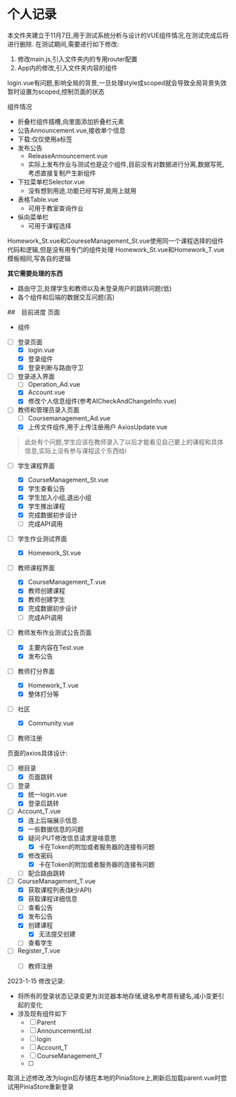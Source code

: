 # 个人记录

本文件夹建立于11月7日,用于测试系统分析与设计的VUE组件情况,在测试完成后将进行删除.
在测试期间,需要进行如下修改:
1. 修改main.js,引入文件夹内的专用router配置
2. App内的修改,引入文件夹内容的组件


login.vue有问题,影响全局的背景,一旦处理style成scoped就会导致全局背景失效
暂时设置为scoped,控制页面的状态


组件情况
- 折叠栏组件插槽,向里面添加折叠栏元素
- 公告Announcement.vue,接收单个信息
- 下载:仅仅使用a标签
- 发布公告
  - ReleaseAnnouncement.vue
  - 实际上发布作业与测试也是这个组件,目前没有对数据进行分离,数据写死,考虑直接复制产生新组件
- 下拉菜单栏Selector.vue
  - 没有想到用途,功能已经写好,能用上就用
- 表格Table.vue
  - 可用于教室查询作业
- 纵向菜单栏
  - 可用于课程选择






Homework_St.vue和CoureseManagement_St.vue使用同一个课程选择的组件代码和逻辑,但是没有用专门的组件处理
Homework_St.vue和Homework_T.vue模板相同,写各自的逻辑

**其它需要处理的东西**
- 路由守卫,处理学生和教师以及未登录用户的跳转问题(低)
- 各个组件和后端的数据交互问题(高)


##　目前进度
页面
- 组件

- [ ] 登录页面
  - [x] login.vue 
  - [x] 登录组件
  - [x] 登录判断与路由守卫
- [ ] 登录进入界面
  - [ ] Operation_Ad.vue
  - [x] Account.vue
  - [x] 修改个人信息组件(参考AICheckAndChangeInfo.vue)
- [ ] 教师和管理员录入页面
  - [ ] Coursemanagement_Ad.vue
  - [x] 上传文件组件,用于上传注册用户 AxiosUpdate.vue
> 此处有个问题,学生应该在教师录入了以后才能看见自己要上的课程和具体信息,实际上没有参与课程这个东西给i
- [ ] 学生课程界面
  - [x] CourseManagement_St.vue
  - [x] 学生查看公告
  - [x] 学生加入小组,退出小组
  - [x] 学生推出课程
  - [x] 完成数据初步设计
  - [ ] 完成API调用
- [ ] 学生作业测试界面
  - [x] Homework_St.vue
- [ ] 教师课程界面
  - [x] CourseManagement_T.vue
  - [x] 教师创建课程
  - [x] 教师创建学生
  - [x] 完成数据初步设计
  - [ ] 完成API调用
- [ ] 教师发布作业测试公告页面
  - [x] 主要内容在Test.vue
  - [x] 发布公告
- [ ] 教师打分界面
  - [x] Homework_T.vue
  - [x] 整体打分等
- [ ] 社区
  - [x] Community.vue
- [ ] 教师注册


页面的axios具体设计:
- [ ] 根目录
  - [x] 页面跳转
- [ ] 登录
  - [x] 统一login.vue
  - [x] 登录后跳转
- [ ] Account_T.vue
  - [x] 连上后端展示信息
  - [x] 一些数据信息的问题
  - [x] 疑问:PUT修改信息请求是啥意思
    - [x] 卡在Token的附加或者服务器的连接有问题
  - [x] 修改密码
    - [x] 卡在Token的附加或者服务器的连接有问题
  - [ ] 配合路由跳转
- [ ] CourseManagement_T.vue
  - [x] 获取课程列表(缺少API)
  - [x] 获取课程详细信息
  - [ ] 查看公告
  - [x] 发布公告
  - [x] 创建课程
    - [x] 无法提交创建
  - [ ] 查看学生
- [ ] Register_T.vue
  - [ ] 教师注册



2023-1-15
修改记录:
- 将所有的登录状态记录变更为浏览器本地存储,键名参考原有键名,减小变更引起的变化
- 涉及现有组件如下
  - [ ] Parent
  - [ ] AnnouncementList
  - [ ] login
  - [ ] Account_T
  - [ ] CourseManagement_T
  - [ ] 
取消上述修改,改为login后存储在本地的PiniaStore上,刷新后加载parent.vue时尝试用PiniaStore重新登录

